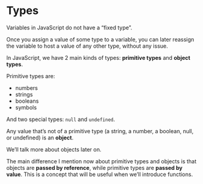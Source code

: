 # Types

Variables in JavaScript do not have a “fixed type”.

Once you assign a value of some type to a variable, you can later reassign the variable to host a value of any other type, without any issue.

In JavaScript, we have 2 main kinds of types: **primitive types** and **object types**.

Primitive types are:

* numbers
* strings
* booleans
* symbols

And two special types: `null` and `undefined`.

Any value that’s not of a primitive type (a string, a number, a boolean, null, or undefined) is an **object**.

We’ll talk more about objects later on.

The main difference I mention now about primitive types and objects is that objects are **passed by reference**, while primitive types are **passed by value**. This is a concept that will be useful when we’ll introduce functions.
